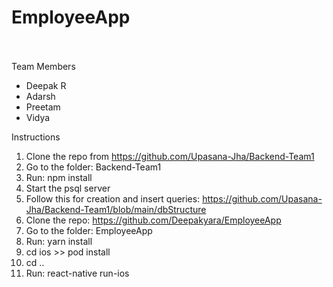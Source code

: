 # EmployeeApp
\
\
Team Members
  - Deepak R
  - Adarsh
  - Preetam
  - Vidya

Instructions
  1. Clone the repo from https://github.com/Upasana-Jha/Backend-Team1
  2. Go to the folder: Backend-Team1
  3. Run: npm install
  4. Start the psql server
  5. Follow this for creation and insert queries: https://github.com/Upasana-Jha/Backend-Team1/blob/main/dbStructure
  6. Clone the repo: https://github.com/Deepakyara/EmployeeApp
  7. Go to the folder: EmployeeApp
  8. Run: yarn install
  9. cd ios >> pod install
  10. cd ..
  11. Run: react-native run-ios
